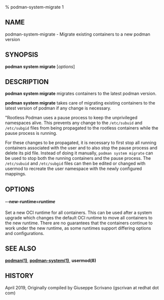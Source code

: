 % podman-system-migrate 1

## NAME
podman\-system\-migrate - Migrate existing containers to a new podman version

## SYNOPSIS
**podman system migrate** [*options*]

## DESCRIPTION
**podman system migrate** migrates containers to the latest podman version.

**podman system migrate** takes care of migrating existing containers to the latest version of podman if any change is necessary.

"Rootless Podman uses a pause process to keep the unprivileged
namespaces alive. This prevents any change to the `/etc/subuid` and
`/etc/subgid` files from being propagated to the rootless containers
while the pause process is running.

For these changes to be propagated, it is necessary to first stop all
running containers associated with the user and to also stop the pause
process and delete its pid file.  Instead of doing it manually, `podman
system migrate` can be used to stop both the running containers and the
pause process. The `/etc/subuid` and `/etc/subgid` files can then be
edited or changed with usermod to recreate the user namespace with the
newly configured mappings.

## OPTIONS

#### **--new-runtime**=*runtime*

Set a new OCI runtime for all containers.
This can be used after a system upgrade which changes the default OCI runtime to move all containers to the new runtime.
There are no guarantees that the containers continue to work under the new runtime, as some runtimes support differing options and configurations.

## SEE ALSO
**[podman(1)](podman.1.md)**, **[podman-system(1)](podman-system.1.md)**, **usermod(8)**

## HISTORY
April 2019, Originally compiled by Giuseppe Scrivano (gscrivan at redhat dot com)
